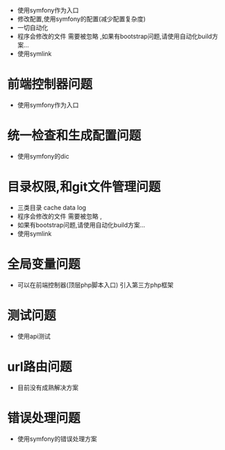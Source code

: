 * 使用symfony作为入口
* 修改配置,使用symfony的配置(减少配置复杂度)
* 一切自动化
* 程序会修改的文件 需要被忽略 ,如果有bootstrap问题,请使用自动化build方案...
* 使用symlink

# 前端控制器问题
* 使用symfony作为入口

# 统一检查和生成配置问题
* 使用symfony的dic

# 目录权限,和git文件管理问题
* 三类目录 cache data log
* 程序会修改的文件 需要被忽略 ,
* 如果有bootstrap问题,请使用自动化build方案...
* 使用symlink

# 全局变量问题
* 可以在前端控制器(顶层php脚本入口) 引入第三方php框架

# 测试问题
* 使用api测试

# url路由问题
* 目前没有成熟解决方案

# 错误处理问题
* 使用symfony的错误处理方案